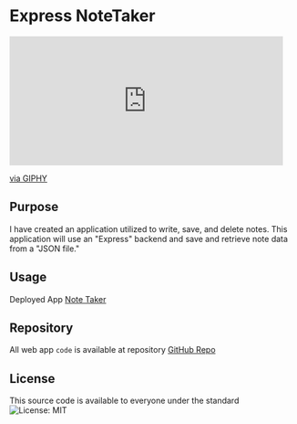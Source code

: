 # Express NoteTaker

<iframe src="https://giphy.com/embed/ZwiPkhPUj4yP9c948z" width="480" height="226" frameBorder="0" class="giphy-embed" allowFullScreen></iframe><p><a href="https://giphy.com/gifs/ZwiPkhPUj4yP9c948z">via GIPHY</a></p>

## Purpose

I have created an application utilized to write, save, and delete notes. This application will use an "Express" backend and save and retrieve note data from a "JSON file."

## Usage

  
Deployed App [Note Taker](https://notetakerjoyson.herokuapp.com/)

  

## Repository

  

All web app `code` is available at repository [GitHub Repo](https://github.com/enochj316/NoteTaker)

  

## License

  
This source code is available to everyone under the standard ![License: MIT](https://img.shields.io/badge/License-MIT-yellow.svg)
